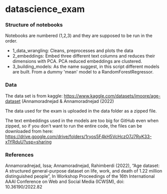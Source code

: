 # datascience_exam

### Structure of notebooks
Notebooks are numbered (1,2,3) and they are supposed to be run in the order.
- 1_data_wrangling: Cleans, preprocesses and plots the data
- 2_embeddings: Embed three different text columns and reduces their dimensions with PCA. PCA reduced embeddings are clustered. 
- 3_building_models: As the name suggest, in this script different models are built. From a dummy 'mean' model to a RandomForestRegressor. 

### Data
The data set is from kaggle: https://www.kaggle.com/datasets/imoore/age-dataset (Annamoradnejad & Annamoradnejad (2022)


The data used for the exam is uploaded in the data folder as a zipped file. 

The text embeddings used in the models are too big for GitHub even when zipped, so if you don't want to run the entire code, the files can be downloaded from here: https://drive.google.com/drive/folders/1ryos5F4kH5VcHczO7J7RyK33-x1YRduU?usp=sharing 



### References
Annamoradnejad, Issa; Annamoradnejad, Rahimberdi (2022), “Age dataset: A structured general-purpose dataset on life, work, and death of 1.22 million distinguished people”, In Workshop Proceedings of the 16th International AAAI Conference on Web and Social Media (ICWSM), doi: 10.36190/2022.82

